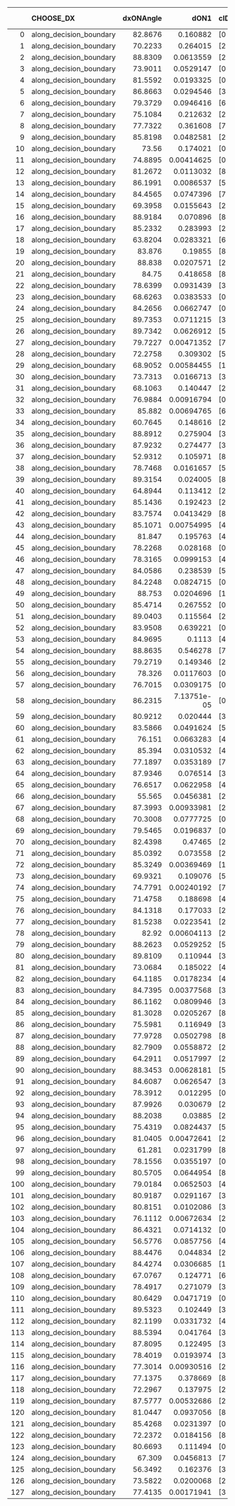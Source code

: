 |     | CHOOSE_DX               |   dxONAngle |        dON1 | cIDON1   |   dON_patch_1 |   nTON |         dON |   dxOFFAngle |       dOFF1 | cIDOFF1   |   dOFF_patch_1 |   nTOFF |        dOFF | SUCCESS   |   nExp |   dual_point_id |   subpoint_time_seconds |   total_execution_time |        logp |     dOFF/dON | Vote dOFF>dON   |
|----:|:------------------------|------------:|------------:|:---------|--------------:|-------:|------------:|-------------:|------------:|:----------|---------------:|--------:|------------:|:----------|-------:|----------------:|------------------------:|-----------------------:|------------:|-------------:|:----------------|
|   0 | along_decision_boundary |     82.8676 | 0.160882    | [0 8]    |   0.160882    |      1 | 0.160882    |      76.5519 | 0.167081    | [1 8]     |    0.167081    |       1 | 0.167081    | True      |      1 |               1 |                 1.56977 |                2.49099 |  0          |  1.03853     | True            |
|   1 | along_decision_boundary |     70.2233 | 0.264015    | [2 7]    |   0.264015    |      1 | 0.264015    |      73.0098 | 0.679451    | [2 7]     |    0.679451    |       1 | 0.679451    | True      |      2 |               2 |                 4.51595 |                7.0868  | -0.5        |  2.57353     | True            |
|   2 | along_decision_boundary |     88.8309 | 0.0613559   | [2 3]    |   0.0613559   |      1 | 0.0613559   |      85.5226 | 0.387204    | [2 3]     |    0.387204    |       1 | 0.387204    | True      |      3 |               3 |                 1.25742 |                8.44311 | -1          |  6.31078     | True            |
|   3 | along_decision_boundary |     73.9011 | 0.0529147   | [0 1]    |   0.0529147   |      1 | 0.0529147   |      76.7554 | 0.0925917   | [0 1]     |    0.0925917   |       1 | 0.0925917   | True      |      4 |               5 |                 1.86904 |               10.4979  | -1.5        |  1.74983     | True            |
|   4 | along_decision_boundary |     81.5592 | 0.0193325   | [0 2]    |   0.0193325   |      1 | 0.0193325   |      74.1939 | 9.46036e-06 | [1 2]     |    9.46036e-06 |       1 | 9.46036e-06 | False     |      5 |               7 |                 1.11929 |               11.8297  | -2          |  0.000489351 | False           |
|   5 | along_decision_boundary |     86.8663 | 0.0294546   | [3 8]    |   0.0294546   |      1 | 0.0294546   |      86.7654 | 0.174578    | [3 8]     |    0.174578    |       1 | 0.174578    | True      |      6 |               8 |                 1.93089 |               13.8223  | -0.9        |  5.92703     | True            |
|   6 | along_decision_boundary |     79.3729 | 0.0946416   | [6 8]    |   0.0946416   |      1 | 0.0946416   |      77.1507 | 0.06712     | [6 8]     |    0.06712     |       1 | 0.06712     | False     |      7 |               9 |                 1.25299 |               15.1271  | -1.33333    |  0.709202    | False           |
|   7 | along_decision_boundary |     75.1084 | 0.212632    | [2 9]    |   0.212632    |      1 | 0.212632    |      62.6858 | 0.120549    | [2 9]     |    0.120549    |       1 | 0.120549    | False     |      8 |              10 |                 2.97275 |               18.2265  | -0.642857   |  0.566937    | False           |
|   8 | along_decision_boundary |     77.7322 | 0.361608    | [7 9]    |   0.361608    |      1 | 0.361608    |      85.0693 | 0.0562822   | [7 9]     |    0.0562822   |       1 | 0.0562822   | False     |      9 |              11 |                 2.65385 |               21.1128  | -0.25       |  0.155644    | False           |
|   9 | along_decision_boundary |     85.8198 | 0.0482581   | [2 7]    |   0.0482581   |      1 | 0.0482581   |      87.1449 | 0.123247    | [2 7]     |    0.123247    |       1 | 0.123247    | True      |     10 |              12 |                 1.87404 |               23.1297  | -0.0555556  |  2.5539      | True            |
|  10 | along_decision_boundary |     73.56   | 0.174021    | [0 1]    |   0.174021    |      1 | 0.174021    |      77.4417 | 0.125601    | [0 1]     |    0.125601    |       1 | 0.125601    | False     |     11 |              13 |                 1.86926 |               25.0958  | -0.2        |  0.721759    | False           |
|  11 | along_decision_boundary |     74.8895 | 0.00414625  | [0 1]    |   0.00414625  |      1 | 0.00414625  |      89.1769 | 0.135555    | [0 1]     |    0.135555    |       1 | 0.135555    | True      |     12 |              14 |                 1.50528 |               26.6401  | -0.0454545  | 32.6934      | True            |
|  12 | along_decision_boundary |     81.2672 | 0.0113032   | [8 9]    |   0.0113032   |      1 | 0.0113032   |      80.0618 | 0.00584548  | [8 9]     |    0.00584548  |       1 | 0.00584548  | False     |     13 |              15 |                 1.33751 |               28.0212  | -0.166667   |  0.517151    | False           |
|  13 | along_decision_boundary |     86.1991 | 0.0086537   | [5 9]    |   0.0086537   |      1 | 0.0086537   |      81.7378 | 0.000817447 | [5 9]     |    0.000817447 |       1 | 0.000817447 | False     |     14 |              16 |                 1.06807 |               29.261   | -0.0384615  |  0.0944621   | False           |
|  14 | along_decision_boundary |     84.4565 | 0.0747396   | [7 9]    |   0.0747396   |      1 | 0.0747396   |      73.1075 | 0.00153259  | [7 9]     |    0.00153259  |       1 | 0.00153259  | False     |     15 |              17 |                 1.94486 |               31.2687  | -0          |  0.0205057   | False           |
|  15 | along_decision_boundary |     69.3958 | 0.0155643   | [2 4]    |   0.0155643   |      1 | 0.0155643   |      73.24   | 0.396271    | [2 4]     |    0.396271    |       1 | 0.396271    | True      |     16 |              18 |                 2.57035 |               33.911   | -0.0333333  | 25.4602      | True            |
|  16 | along_decision_boundary |     88.9184 | 0.070896    | [8 9]    |   0.070896    |      1 | 0.070896    |      88.2793 | 0.132096    | [8 9]     |    0.132096    |       1 | 0.132096    | True      |     17 |              19 |                 3.20908 |               37.19    | -0          |  1.86323     | True            |
|  17 | along_decision_boundary |     85.2332 | 0.283993    | [2 8]    |   0.283993    |      1 | 0.283993    |      87.9125 | 0.206663    | [2 8]     |    0.206663    |       1 | 0.206663    | False     |     18 |              20 |                 2.27805 |               39.5319  | -0.0294118  |  0.727706    | False           |
|  18 | along_decision_boundary |     63.8204 | 0.0283321   | [6 9]    |   0.0283321   |      1 | 0.0283321   |      71.6758 | 0.111138    | [6 9]     |    0.111138    |       1 | 0.111138    | True      |     19 |              21 |                 2.09022 |               41.7179  | -0          |  3.92269     | True            |
|  19 | along_decision_boundary |     83.876  | 0.19855     | [8 9]    |   0.19855     |      1 | 0.19855     |      88.771  | 0.0221594   | [8 9]     |    0.0221594   |       1 | 0.0221594   | False     |     20 |              24 |                 1.92149 |               45.9319  | -0.0263158  |  0.111606    | False           |
|  20 | along_decision_boundary |     88.838  | 0.0207571   | [2 7]    |   0.0207571   |      1 | 0.0207571   |      84.775  | 0.0641739   | [2 7]     |    0.0641739   |       1 | 0.0641739   | True      |     21 |              25 |                 1.51638 |               47.5458  | -0          |  3.09166     | True            |
|  21 | along_decision_boundary |     84.75   | 0.418658    | [8 9]    |   0.418658    |      1 | 0.418658    |      85.8316 | 0.0678943   | [8 9]     |    0.0678943   |       1 | 0.0678943   | False     |     22 |              26 |                 1.62505 |               49.3057  | -0.0238095  |  0.162171    | False           |
|  22 | along_decision_boundary |     78.6399 | 0.0931439   | [3 4]    |   0.0931439   |      1 | 0.0931439   |      76.7954 | 0.0109842   | [3 4]     |    0.0109842   |       1 | 0.0109842   | False     |     23 |              27 |                 1.51622 |               50.9458  | -0          |  0.117927    | False           |
|  23 | along_decision_boundary |     68.6263 | 0.0383533   | [0 1]    |   0.0383533   |      1 | 0.0383533   |      61.9466 | 0.0626031   | [0 1]     |    0.0626031   |       1 | 0.0626031   | True      |     24 |              28 |                 1.15556 |               52.2525  | -0.0217391  |  1.63228     | True            |
|  24 | along_decision_boundary |     84.2656 | 0.0662747   | [0 1]    |   0.0662747   |      1 | 0.0662747   |      78.7989 | 0.382413    | [0 1]     |    0.382413    |       1 | 0.382413    | True      |     25 |              29 |                 1.78797 |               54.1663  | -0          |  5.77011     | True            |
|  25 | along_decision_boundary |     89.7353 | 0.0711215   | [3 5]    |   0.0711215   |      1 | 0.0711215   |      83.257  | 0.0138528   | [3 5]     |    0.0138528   |       1 | 0.0138528   | False     |     26 |              31 |                 1.23502 |               55.6871  | -0.02       |  0.194776    | False           |
|  26 | along_decision_boundary |     89.7342 | 0.0626912   | [5 7]    |   0.0626912   |      1 | 0.0626912   |      86.7645 | 0.0264409   | [5 7]     |    0.0264409   |       1 | 0.0264409   | False     |     27 |              33 |                 1.50985 |               57.4824  | -0          |  0.421765    | False           |
|  27 | along_decision_boundary |     79.7227 | 0.00471352  | [7 9]    |   0.00471352  |      1 | 0.00471352  |      89.2717 | 0.172168    | [7 9]     |    0.172168    |       1 | 0.172168    | True      |     28 |              34 |                 1.97853 |               59.526   | -0.0185185  | 36.5264      | True            |
|  28 | along_decision_boundary |     72.2758 | 0.309302    | [5 9]    |   0.309302    |      1 | 0.309302    |      60.4365 | 0.0660317   | [5 9]     |    0.0660317   |       1 | 0.0660317   | False     |     29 |              35 |                 3.86501 |               63.5332  | -0          |  0.213486    | False           |
|  29 | along_decision_boundary |     68.9052 | 0.00584455  | [1 9]    |   0.00584455  |      1 | 0.00584455  |      66.7459 | 0.106981    | [0 9]     |    0.106981    |       1 | 0.106981    | True      |     30 |              36 |                 1.34698 |               64.9943  | -0.0172414  | 18.3045      | True            |
|  30 | along_decision_boundary |     73.7313 | 0.0166713   | [3 5]    |   0.0166713   |      1 | 0.0166713   |      76.1392 | 0.0173785   | [3 5]     |    0.0173785   |       1 | 0.0173785   | True      |     31 |              40 |                 1.49209 |               75.2206  | -0          |  1.04242     | True            |
|  31 | along_decision_boundary |     68.1063 | 0.140447    | [2 3]    |   0.140447    |      1 | 0.140447    |      69.9222 | 0.0213959   | [2 3]     |    0.0213959   |       1 | 0.0213959   | False     |     32 |              41 |                 2.87011 |               78.2023  | -0.016129   |  0.152341    | False           |
|  32 | along_decision_boundary |     76.9884 | 0.00916794  | [0 9]    |   0.00916794  |      1 | 0.00916794  |      70.6099 | 0.00828087  | [1 9]     |    0.00828087  |       1 | 0.00828087  | False     |     33 |              42 |                 1.06147 |               79.4445  | -0          |  0.903242    | False           |
|  33 | along_decision_boundary |     85.882  | 0.00694765  | [6 8]    |   0.00694765  |      1 | 0.00694765  |      83.9377 | 0.00720912  | [6 8]     |    0.00720912  |       1 | 0.00720912  | True      |     34 |              43 |                 1.28702 |               80.8701  | -0.0151515  |  1.03763     | True            |
|  34 | along_decision_boundary |     60.7645 | 0.148616    | [2 6]    |   0.148616    |      1 | 0.148616    |      64.8338 | 0.00879887  | [2 6]     |    0.00879887  |       1 | 0.00879887  | False     |     35 |              44 |                 1.28943 |               82.231   | -0          |  0.0592056   | False           |
|  35 | along_decision_boundary |     88.8912 | 0.275904    | [3 6]    |   0.275904    |      1 | 0.275904    |      84.8961 | 0.0280236   | [3 6]     |    0.0280236   |       1 | 0.0280236   | False     |     36 |              45 |                 2.00683 |               84.5249  | -0.0142857  |  0.10157     | False           |
|  36 | along_decision_boundary |     87.9232 | 0.274477    | [3 5]    |   0.274477    |      1 | 0.274477    |      79.4285 | 0.106192    | [3 5]     |    0.106192    |       1 | 0.106192    | False     |     37 |              47 |                 1.65095 |               86.3642  | -0.0555556  |  0.386889    | False           |
|  37 | along_decision_boundary |     52.9312 | 0.105971    | [8 9]    |   0.105971    |      1 | 0.105971    |      63.4412 | 0.198146    | [8 9]     |    0.198146    |       1 | 0.198146    | True      |     38 |              48 |                 1.62887 |               88.2044  | -0.121622   |  1.86981     | True            |
|  38 | along_decision_boundary |     78.7468 | 0.0161657   | [5 9]    |   0.0161657   |      1 | 0.0161657   |      89.0891 | 0.0112239   | [5 9]     |    0.0112239   |       1 | 0.0112239   | False     |     39 |              49 |                 1.37664 |               89.9895  | -0.0526316  |  0.694301    | False           |
|  39 | along_decision_boundary |     89.3154 | 0.024005    | [8 9]    |   0.024005    |      1 | 0.024005    |      87.2356 | 0.00160987  | [8 9]     |    0.00160987  |       1 | 0.00160987  | False     |     40 |              50 |                 1.25323 |               91.3313  | -0.115385   |  0.0670642   | False           |
|  40 | along_decision_boundary |     64.8944 | 0.113412    | [2 8]    |   0.113412    |      1 | 0.113412    |      74.432  | 0.000737663 | [2 8]     |    0.000737663 |       1 | 0.000737663 | False     |     41 |              51 |                 1.21759 |               92.5778  | -0.2        |  0.00650426  | False           |
|  41 | along_decision_boundary |     85.1436 | 0.192423    | [2 4]    |   0.192423    |      1 | 0.192423    |      78.4137 | 0.0198813   | [2 4]     |    0.0198813   |       1 | 0.0198813   | False     |     42 |              52 |                 1.21537 |               93.8281  | -0.304878   |  0.103321    | False           |
|  42 | along_decision_boundary |     83.7574 | 0.0413429   | [8 9]    |   0.0413429   |      1 | 0.0413429   |      88.5235 | 0.0242307   | [8 9]     |    0.0242307   |       1 | 0.0242307   | False     |     43 |              54 |                 1.35514 |               95.3388  | -0.428571   |  0.58609     | False           |
|  43 | along_decision_boundary |     85.1071 | 0.00754995  | [4 7]    |   0.00754995  |      1 | 0.00754995  |      86.3271 | 0.0103221   | [4 7]     |    0.0103221   |       1 | 0.0103221   | True      |     44 |              55 |                 1.35814 |               96.7968  | -0.569767   |  1.36717     | True            |
|  44 | along_decision_boundary |     81.847  | 0.195763    | [4 7]    |   0.195763    |      1 | 0.195763    |      75.7665 | 0.00419316  | [4 7]     |    0.00419316  |       1 | 0.00419316  | False     |     45 |              59 |                 2.31518 |              101.687   | -0.409091   |  0.0214195   | False           |
|  45 | along_decision_boundary |     78.2268 | 0.028168    | [0 8]    |   0.028168    |      1 | 0.028168    |      80.3897 | 0.160524    | [1 8]     |    0.160524    |       1 | 0.160524    | True      |     46 |              60 |                 2.25373 |              103.984   | -0.544444   |  5.69878     | True            |
|  46 | along_decision_boundary |     78.3165 | 0.0999153   | [4 7]    |   0.0999153   |      1 | 0.0999153   |      81.5998 | 0.0079612   | [4 7]     |    0.0079612   |       1 | 0.0079612   | False     |     47 |              62 |                 1.70646 |              108.724   | -0.391304   |  0.0796795   | False           |
|  47 | along_decision_boundary |     84.0586 | 0.238539    | [5 7]    |   0.238539    |      1 | 0.238539    |      88.2781 | 0.108858    | [5 7]     |    0.108858    |       1 | 0.108858    | False     |     48 |              63 |                 1.97631 |              110.724   | -0.521277   |  0.456352    | False           |
|  48 | along_decision_boundary |     84.2248 | 0.0824715   | [0 8]    |   0.0824715   |      1 | 0.0824715   |      75.8459 | 0.0330609   | [1 8]     |    0.0330609   |       1 | 0.0330609   | False     |     49 |              64 |                 2.05168 |              112.803   | -0.666667   |  0.400877    | False           |
|  49 | along_decision_boundary |     88.753  | 0.0204696   | [1 2]    |   0.0204696   |      1 | 0.0204696   |      77.8879 | 0.0565507   | [1 2]     |    0.0565507   |       1 | 0.0565507   | True      |     50 |              65 |                 1.15836 |              114.055   | -0.826531   |  2.76267     | True            |
|  50 | along_decision_boundary |     85.4714 | 0.267552    | [0 8]    |   0.267552    |      1 | 0.267552    |      77.042  | 0.268049    | [1 8]     |    0.268049    |       1 | 0.268049    | True      |     51 |              66 |                 3.84284 |              117.969   | -0.64       |  1.00186     | True            |
|  51 | along_decision_boundary |     89.0403 | 0.115564    | [2 9]    |   0.115564    |      1 | 0.115564    |      86.6828 | 0.0463267   | [2 9]     |    0.0463267   |       1 | 0.0463267   | False     |     52 |              67 |                 2.55985 |              120.681   | -0.480392   |  0.400876    | False           |
|  52 | along_decision_boundary |     83.9508 | 0.639221    | [0 8]    |   0.639221    |      1 | 0.639221    |      72.4772 | 0.217779    | [1 8]     |    0.217779    |       1 | 0.217779    | False     |     53 |              68 |                 4.77727 |              125.509   | -0.615385   |  0.340694    | False           |
|  53 | along_decision_boundary |     84.9695 | 0.1113      | [4 8]    |   0.1113      |      1 | 0.1113      |      82.0428 | 0.065619    | [4 8]     |    0.065619    |       1 | 0.065619    | False     |     54 |              69 |                 1.21217 |              126.773   | -0.764151   |  0.589571    | False           |
|  54 | along_decision_boundary |     88.8635 | 0.546278    | [7 8]    |   0.546278    |      1 | 0.546278    |      86.0916 | 0.406585    | [7 8]     |    0.406585    |       1 | 0.406585    | False     |     55 |              70 |                 2.36819 |              129.243   | -0.925926   |  0.744283    | False           |
|  55 | along_decision_boundary |     79.2719 | 0.149346    | [2 7]    |   0.149346    |      1 | 0.149346    |      84.6656 | 0.133285    | [2 7]     |    0.133285    |       1 | 0.133285    | False     |     56 |              71 |                 2.37657 |              131.995   | -1.1        |  0.892458    | False           |
|  56 | along_decision_boundary |     78.326  | 0.0117603   | [0 1]    |   0.0117603   |      1 | 0.0117603   |      73.8742 | 0.006315    | [0 1]     |    0.006315    |       1 | 0.006315    | False     |     57 |              73 |                 1.33324 |              138.482   | -1.28571    |  0.536976    | False           |
|  57 | along_decision_boundary |     76.7015 | 0.0309175   | [0 1]    |   0.0309175   |      1 | 0.0309175   |      66.9214 | 0.0346172   | [0 1]     |    0.0346172   |       1 | 0.0346172   | True      |     58 |              74 |                 1.65645 |              140.613   | -1.48246    |  1.11966     | True            |
|  58 | along_decision_boundary |     86.2315 | 7.13751e-05 | [0 1]    |   7.13751e-05 |      1 | 7.13751e-05 |      82.9911 | 0.00402124  | [0 1]     |    0.00402124  |       1 | 0.00402124  | True      |     59 |              75 |                 1.04682 |              141.719   | -1.24138    | 56.3395      | True            |
|  59 | along_decision_boundary |     80.9212 | 0.020444    | [3 5]    |   0.020444    |      1 | 0.020444    |      79.7891 | 0.13072     | [3 5]     |    0.13072     |       1 | 0.13072     | True      |     60 |              76 |                 2.35206 |              144.185   | -1.02542    |  6.39405     | True            |
|  60 | along_decision_boundary |     83.5866 | 0.0491624   | [5 7]    |   0.0491624   |      1 | 0.0491624   |      83.891  | 0.00791092  | [5 7]     |    0.00791092  |       1 | 0.00791092  | False     |     61 |              77 |                 1.2949  |              145.759   | -0.833333   |  0.160914    | False           |
|  61 | along_decision_boundary |     76.151  | 0.0663283   | [4 7]    |   0.0663283   |      1 | 0.0663283   |      84.6194 | 0.0505083   | [4 7]     |    0.0505083   |       1 | 0.0505083   | False     |     62 |              79 |                 2.16777 |              148.028   | -0.991803   |  0.761489    | False           |
|  62 | along_decision_boundary |     85.394  | 0.0310532   | [4 7]    |   0.0310532   |      1 | 0.0310532   |      87.739  | 0.0408529   | [4 7]     |    0.0408529   |       1 | 0.0408529   | True      |     63 |              80 |                 1.47412 |              149.71    | -1.16129    |  1.31558     | True            |
|  63 | along_decision_boundary |     77.1897 | 0.0353189   | [7 8]    |   0.0353189   |      1 | 0.0353189   |      83.2515 | 0.156909    | [7 8]     |    0.156909    |       1 | 0.156909    | True      |     64 |              81 |                 1.69417 |              151.434   | -0.960317   |  4.44263     | True            |
|  64 | along_decision_boundary |     87.9346 | 0.076514    | [3 7]    |   0.076514    |      1 | 0.076514    |      88.9    | 0.00243096  | [3 7]     |    0.00243096  |       1 | 0.00243096  | False     |     65 |              83 |                 1.37348 |              153.15    | -0.78125    |  0.0317715   | False           |
|  65 | along_decision_boundary |     76.6517 | 0.0622958   | [4 8]    |   0.0622958   |      1 | 0.0622958   |      86.1305 | 0.113256    | [4 8]     |    0.113256    |       1 | 0.113256    | True      |     66 |              84 |                 1.53671 |              154.771   | -0.930769   |  1.81803     | True            |
|  66 | along_decision_boundary |     55.565  | 0.0456381   | [2 3]    |   0.0456381   |      1 | 0.0456381   |      62.4632 | 0.255008    | [2 3]     |    0.255008    |       1 | 0.255008    | True      |     67 |              86 |                 2.08488 |              157.257   | -0.757576   |  5.5876      | True            |
|  67 | along_decision_boundary |     87.3993 | 0.00933981  | [2 4]    |   0.00933981  |      1 | 0.00933981  |      84.6162 | 0.0140546   | [2 4]     |    0.0140546   |       1 | 0.0140546   | True      |     68 |              87 |                 1.17601 |              158.516   | -0.604478   |  1.5048      | True            |
|  68 | along_decision_boundary |     70.3008 | 0.0777725   | [0 9]    |   0.0777725   |      1 | 0.0777725   |      77.7945 | 0.0192727   | [1 9]     |    0.0192727   |       1 | 0.0192727   | False     |     69 |              88 |                 1.8406  |              160.48    | -0.470588   |  0.247809    | False           |
|  69 | along_decision_boundary |     79.5465 | 0.0196837   | [0 9]    |   0.0196837   |      1 | 0.0196837   |      77.8854 | 0.120311    | [1 9]     |    0.120311    |       1 | 0.120311    | True      |     70 |              89 |                 1.23736 |              161.856   | -0.586957   |  6.11221     | True            |
|  70 | along_decision_boundary |     82.4398 | 0.47465     | [2 7]    |   0.47465     |      1 | 0.47465     |      77.5316 | 0.0211531   | [2 7]     |    0.0211531   |       1 | 0.0211531   | False     |     71 |              91 |                 4.13294 |              166.18    | -0.457143   |  0.0445657   | False           |
|  71 | along_decision_boundary |     85.0392 | 0.073558    | [2 6]    |   0.073558    |      1 | 0.073558    |      78.7823 | 0.049243    | [2 6]     |    0.049243    |       1 | 0.049243    | False     |     72 |              92 |                 1.29958 |              167.535   | -0.570423   |  0.669444    | False           |
|  72 | along_decision_boundary |     85.3249 | 0.00369469  | [1 8]    |   0.00369469  |      1 | 0.00369469  |      89.2006 | 0.00531839  | [1 8]     |    0.00531839  |       1 | 0.00531839  | True      |     73 |              93 |                 1.13843 |              168.836   | -0.694444   |  1.43947     | True            |
|  73 | along_decision_boundary |     69.9321 | 0.109076    | [5 7]    |   0.109076    |      1 | 0.109076    |      71.1043 | 0.0351233   | [5 7]     |    0.0351233   |       1 | 0.0351233   | False     |     74 |              94 |                 1.72913 |              170.634   | -0.554795   |  0.322008    | False           |
|  74 | along_decision_boundary |     74.7791 | 0.00240192  | [7 9]    |   0.00240192  |      1 | 0.00240192  |      78.3404 | 0.0726199   | [7 9]     |    0.0726199   |       1 | 0.0726199   | True      |     75 |              95 |                 1.98553 |              172.699   | -0.675676   | 30.2342      | True            |
|  75 | along_decision_boundary |     71.4758 | 0.188698    | [4 5]    |   0.188698    |      1 | 0.188698    |      64.9626 | 0.255666    | [4 5]     |    0.255666    |       1 | 0.255666    | True      |     76 |              96 |                 2.09463 |              174.902   | -0.54       |  1.35489     | True            |
|  76 | along_decision_boundary |     84.1318 | 0.177033    | [2 4]    |   0.177033    |      1 | 0.177033    |      82.0996 | 0.223457    | [2 4]     |    0.223457    |       1 | 0.223457    | True      |     77 |              97 |                 1.32521 |              176.269   | -0.421053   |  1.26224     | True            |
|  77 | along_decision_boundary |     81.5238 | 0.0223541   | [2 4]    |   0.0223541   |      1 | 0.0223541   |      85.0822 | 0.0591442   | [2 4]     |    0.0591442   |       1 | 0.0591442   | True      |     78 |              98 |                 1.58786 |              177.917   | -0.318182   |  2.64579     | True            |
|  78 | along_decision_boundary |     82.92   | 0.00604113  | [2 7]    |   0.00604113  |      1 | 0.00604113  |      86.2696 | 0.254733    | [2 7]     |    0.254733    |       1 | 0.254733    | True      |     79 |              99 |                 2.86598 |              180.874   | -0.230769   | 42.1665      | True            |
|  79 | along_decision_boundary |     88.2623 | 0.0529252   | [5 7]    |   0.0529252   |      1 | 0.0529252   |      80.6564 | 0.00636521  | [5 7]     |    0.00636521  |       1 | 0.00636521  | False     |     80 |             100 |                 2.47484 |              183.726   | -0.158228   |  0.120268    | False           |
|  80 | along_decision_boundary |     89.8109 | 0.110944    | [3 5]    |   0.110944    |      1 | 0.110944    |      88.3723 | 0.0938771   | [3 5]     |    0.0938771   |       1 | 0.0938771   | False     |     81 |             101 |                 1.69015 |              185.47    | -0.225      |  0.846168    | False           |
|  81 | along_decision_boundary |     73.0684 | 0.185022    | [4 7]    |   0.185022    |      1 | 0.185022    |      74.8481 | 0.0401307   | [4 7]     |    0.0401307   |       1 | 0.0401307   | False     |     82 |             102 |                 2.52107 |              188.06    | -0.302469   |  0.216896    | False           |
|  82 | along_decision_boundary |     64.1185 | 0.0178234   | [4 7]    |   0.0178234   |      1 | 0.0178234   |      71.5243 | 0.0602961   | [4 7]     |    0.0602961   |       1 | 0.0602961   | True      |     83 |             103 |                 1.33177 |              189.523   | -0.390244   |  3.38298     | True            |
|  83 | along_decision_boundary |     84.7395 | 0.00377568  | [3 7]    |   0.00377568  |      1 | 0.00377568  |      83.7676 | 0.187923    | [3 7]     |    0.187923    |       1 | 0.187923    | True      |     84 |             104 |                 1.80368 |              191.452   | -0.295181   | 49.7719      | True            |
|  84 | along_decision_boundary |     86.1162 | 0.0809946   | [3 6]    |   0.0809946   |      1 | 0.0809946   |      83.7516 | 0.0544043   | [3 6]     |    0.0544043   |       1 | 0.0544043   | False     |     85 |             105 |                 1.29412 |              192.831   | -0.214286   |  0.671703    | False           |
|  85 | along_decision_boundary |     81.3028 | 0.0205267   | [8 9]    |   0.0205267   |      1 | 0.0205267   |      72.6548 | 0.0131976   | [8 9]     |    0.0131976   |       1 | 0.0131976   | False     |     86 |             106 |                 1.92069 |              194.859   | -0.288235   |  0.642951    | False           |
|  86 | along_decision_boundary |     75.5981 | 0.116949    | [3 7]    |   0.116949    |      1 | 0.116949    |      71.4607 | 0.329369    | [3 7]     |    0.329369    |       1 | 0.329369    | True      |     87 |             108 |                 1.96235 |              197.007   | -0.372093   |  2.81634     | True            |
|  87 | along_decision_boundary |     77.9728 | 0.0502798   | [8 9]    |   0.0502798   |      1 | 0.0502798   |      70.8251 | 0.030695    | [8 9]     |    0.030695    |       1 | 0.030695    | False     |     88 |             109 |                 1.2059  |              198.312   | -0.281609   |  0.610484    | False           |
|  88 | along_decision_boundary |     82.7909 | 0.0558872   | [2 7]    |   0.0558872   |      1 | 0.0558872   |      86.6869 | 0.0159842   | [2 7]     |    0.0159842   |       1 | 0.0159842   | False     |     89 |             110 |                 1.72512 |              200.114   | -0.363636   |  0.286008    | False           |
|  89 | along_decision_boundary |     64.2911 | 0.0517997   | [2 6]    |   0.0517997   |      1 | 0.0517997   |      72.0884 | 0.0301194   | [2 6]     |    0.0301194   |       1 | 0.0301194   | False     |     90 |             111 |                 2.59773 |              202.782   | -0.455056   |  0.58146     | False           |
|  90 | along_decision_boundary |     88.3453 | 0.00628181  | [5 7]    |   0.00628181  |      1 | 0.00628181  |      80.4775 | 0.0292716   | [5 7]     |    0.0292716   |       1 | 0.0292716   | True      |     91 |             112 |                 1.91703 |              204.861   | -0.555556   |  4.65974     | True            |
|  91 | along_decision_boundary |     84.6087 | 0.0626547   | [3 6]    |   0.0626547   |      1 | 0.0626547   |      82.3294 | 0.247962    | [3 6]     |    0.247962    |       1 | 0.247962    | True      |     92 |             113 |                 1.14666 |              206.121   | -0.445055   |  3.9576      | True            |
|  92 | along_decision_boundary |     78.3912 | 0.012295    | [0 1]    |   0.012295    |      1 | 0.012295    |      74.8983 | 0.0254277   | [0 1]     |    0.0254277   |       1 | 0.0254277   | True      |     93 |             114 |                 1.08685 |              207.247   | -0.347826   |  2.06813     | True            |
|  93 | along_decision_boundary |     87.9926 | 0.030679    | [2 4]    |   0.030679    |      1 | 0.030679    |      83.1569 | 0.0297365   | [2 4]     |    0.0297365   |       1 | 0.0297365   | False     |     94 |             116 |                 1.21556 |              208.796   | -0.263441   |  0.969277    | False           |
|  94 | along_decision_boundary |     88.2038 | 0.03885     | [2 3]    |   0.03885     |      1 | 0.03885     |      85.3903 | 0.213924    | [2 3]     |    0.213924    |       1 | 0.213924    | True      |     95 |             117 |                 1.8461  |              210.708   | -0.340426   |  5.5064      | True            |
|  95 | along_decision_boundary |     75.4319 | 0.0824437   | [5 7]    |   0.0824437   |      1 | 0.0824437   |      77.3736 | 0.0340133   | [5 7]     |    0.0340133   |       1 | 0.0340133   | False     |     96 |             119 |                 1.64465 |              212.707   | -0.257895   |  0.412565    | False           |
|  96 | along_decision_boundary |     81.0405 | 0.00472641  | [2 3]    |   0.00472641  |      1 | 0.00472641  |      89.4373 | 0.15482     | [2 3]     |    0.15482     |       1 | 0.15482     | True      |     97 |             121 |                 1.6957  |              214.641   | -0.333333   | 32.7563      | True            |
|  97 | along_decision_boundary |     61.281  | 0.0231799   | [8 9]    |   0.0231799   |      1 | 0.0231799   |      68.3143 | 0.242753    | [8 9]     |    0.242753    |       1 | 0.242753    | True      |     98 |             122 |                 2.24003 |              216.929   | -0.252577   | 10.4726      | True            |
|  98 | along_decision_boundary |     78.1556 | 0.0355197   | [0 1]    |   0.0355197   |      1 | 0.0355197   |      80.8113 | 0.0647455   | [0 1]     |    0.0647455   |       1 | 0.0647455   | True      |     99 |             123 |                 1.28951 |              218.359   | -0.183673   |  1.82281     | True            |
|  99 | along_decision_boundary |     80.5705 | 0.0644954   | [8 9]    |   0.0644954   |      1 | 0.0644954   |      76.657  | 0.00361448  | [8 9]     |    0.00361448  |       1 | 0.00361448  | False     |    100 |             125 |                 1.95753 |              220.523   | -0.126263   |  0.0560425   | False           |
| 100 | along_decision_boundary |     79.0184 | 0.0652503   | [4 6]    |   0.0652503   |      1 | 0.0652503   |      74.3669 | 0.0236394   | [4 6]     |    0.0236394   |       1 | 0.0236394   | False     |    101 |             126 |                 1.43029 |              222.042   | -0.18       |  0.362287    | False           |
| 101 | along_decision_boundary |     80.9187 | 0.0291167   | [3 7]    |   0.0291167   |      1 | 0.0291167   |      82.3634 | 0.0866155   | [3 7]     |    0.0866155   |       1 | 0.0866155   | True      |    102 |             127 |                 1.78014 |              223.876   | -0.242574   |  2.97477     | True            |
| 102 | along_decision_boundary |     80.8151 | 0.0102086   | [3 5]    |   0.0102086   |      1 | 0.0102086   |      77.0268 | 0.175225    | [3 5]     |    0.175225    |       1 | 0.175225    | True      |    103 |             128 |                 1.92533 |              226.02    | -0.176471   | 17.1645      | True            |
| 103 | along_decision_boundary |     76.1112 | 0.00672634  | [2 7]    |   0.00672634  |      1 | 0.00672634  |      69.8443 | 0.00147731  | [2 7]     |    0.00147731  |       1 | 0.00147731  | False     |    104 |             130 |                 1.26179 |              229.641   | -0.121359   |  0.219631    | False           |
| 104 | along_decision_boundary |     86.4321 | 0.0714132   | [0 3]    |   0.0714132   |      1 | 0.0714132   |      81.0193 | 0.289067    | [1 3]     |    0.289067    |       1 | 0.289067    | True      |    105 |             131 |                 1.86348 |              231.577   | -0.173077   |  4.04781     | True            |
| 105 | along_decision_boundary |     56.5776 | 0.0857756   | [4 5]    |   0.0857756   |      1 | 0.0857756   |      72.0855 | 0.162258    | [4 5]     |    0.162258    |       1 | 0.162258    | True      |    106 |             132 |                 2.45527 |              234.065   | -0.119048   |  1.89166     | True            |
| 106 | along_decision_boundary |     88.4476 | 0.044834    | [2 5]    |   0.044834    |      1 | 0.044834    |      85.1557 | 0.0995668   | [2 5]     |    0.0995668   |       1 | 0.0995668   | True      |    107 |             134 |                 1.99215 |              238.064   | -0.0754717  |  2.22079     | True            |
| 107 | along_decision_boundary |     84.4274 | 0.0306685   | [1 2]    |   0.0306685   |      1 | 0.0306685   |      73.2378 | 0.0192136   | [0 2]     |    0.0192136   |       1 | 0.0192136   | False     |    108 |             135 |                 1.22644 |              239.436   | -0.0420561  |  0.626495    | False           |
| 108 | along_decision_boundary |     67.0767 | 0.124771    | [6 9]    |   0.124771    |      1 | 0.124771    |      76.7653 | 0.681409    | [6 9]     |    0.681409    |       1 | 0.681409    | True      |    109 |             137 |                 3.64079 |              244.858   | -0.0740741  |  5.46126     | True            |
| 109 | along_decision_boundary |     78.4917 | 0.271079    | [3 5]    |   0.271079    |      1 | 0.271079    |      70.5501 | 0.0357329   | [3 5]     |    0.0357329   |       1 | 0.0357329   | False     |    110 |             138 |                 1.6506  |              246.564   | -0.0412844  |  0.131818    | False           |
| 110 | along_decision_boundary |     80.6429 | 0.0471719   | [0 1]    |   0.0471719   |      1 | 0.0471719   |      87.8536 | 0.109116    | [0 1]     |    0.109116    |       1 | 0.109116    | True      |    111 |             139 |                 2.91847 |              249.592   | -0.0727273  |  2.31316     | True            |
| 111 | along_decision_boundary |     89.5323 | 0.102449    | [3 6]    |   0.102449    |      1 | 0.102449    |      77.5512 | 0.136947    | [3 6]     |    0.136947    |       1 | 0.136947    | True      |    112 |             141 |                 2.02376 |              254.086   | -0.0405405  |  1.33673     | True            |
| 112 | along_decision_boundary |     82.1199 | 0.0331732   | [4 9]    |   0.0331732   |      1 | 0.0331732   |      77.7233 | 0.0809556   | [4 9]     |    0.0809556   |       1 | 0.0809556   | True      |    113 |             142 |                 2.28527 |              256.583   | -0.0178571  |  2.44039     | True            |
| 113 | along_decision_boundary |     88.5394 | 0.041764    | [3 7]    |   0.041764    |      1 | 0.041764    |      81.2842 | 0.282407    | [3 7]     |    0.282407    |       1 | 0.282407    | True      |    114 |             143 |                 2.99492 |              259.691   | -0.00442478 |  6.76198     | True            |
| 114 | along_decision_boundary |     87.8095 | 0.122495    | [3 7]    |   0.122495    |      1 | 0.122495    |      73.9697 | 0.0973528   | [3 7]     |    0.0973528   |       1 | 0.0973528   | False     |    115 |             144 |                 2.87748 |              262.689   | -0          |  0.794751    | False           |
| 115 | along_decision_boundary |     78.4019 | 0.0193974   | [3 7]    |   0.0193974   |      1 | 0.0193974   |      75.1232 | 0.0547282   | [3 7]     |    0.0547282   |       1 | 0.0547282   | True      |    116 |             146 |                 1.07947 |              263.885   | -0.00434783 |  2.82142     | True            |
| 116 | along_decision_boundary |     77.3014 | 0.00930516  | [2 5]    |   0.00930516  |      1 | 0.00930516  |      71.3595 | 0.0925045   | [2 5]     |    0.0925045   |       1 | 0.0925045   | True      |    117 |             148 |                 1.83607 |              269.047   | -0          |  9.9412      | True            |
| 117 | along_decision_boundary |     77.1375 | 0.378669    | [8 9]    |   0.378669    |      1 | 0.378669    |      72.2903 | 0.210242    | [8 9]     |    0.210242    |       1 | 0.210242    | False     |    118 |             149 |                 3.01799 |              272.139   | -0.0042735  |  0.555213    | False           |
| 118 | along_decision_boundary |     72.2967 | 0.137975    | [2 7]    |   0.137975    |      1 | 0.137975    |      85.4106 | 0.0259679   | [2 7]     |    0.0259679   |       1 | 0.0259679   | False     |    119 |             150 |                 1.82634 |              274.008   | -0          |  0.188206    | False           |
| 119 | along_decision_boundary |     87.5777 | 0.00532686  | [2 8]    |   0.00532686  |      1 | 0.00532686  |      89.7945 | 0.0428739   | [2 8]     |    0.0428739   |       1 | 0.0428739   | True      |    120 |             151 |                 1.31902 |              275.407   | -0.00420168 |  8.04862     | True            |
| 120 | along_decision_boundary |     81.0447 | 0.0937056   | [8 9]    |   0.0937056   |      1 | 0.0937056   |      87.4966 | 0.120845    | [8 9]     |    0.120845    |       1 | 0.120845    | True      |    121 |             152 |                 1.91577 |              277.458   | -0          |  1.28962     | True            |
| 121 | along_decision_boundary |     85.4268 | 0.0231397   | [0 9]    |   0.0231397   |      1 | 0.0231397   |      89.0724 | 0.0228914   | [1 9]     |    0.0228914   |       1 | 0.0228914   | False     |    122 |             154 |                 1.46249 |              282.208   | -0.00413223 |  0.989268    | False           |
| 122 | along_decision_boundary |     72.2372 | 0.0184156   | [8 9]    |   0.0184156   |      1 | 0.0184156   |      80.3614 | 0.013126    | [8 9]     |    0.013126    |       1 | 0.013126    | False     |    123 |             155 |                 1.20532 |              283.459   | -0          |  0.712764    | False           |
| 123 | along_decision_boundary |     80.6693 | 0.111494    | [0 1]    |   0.111494    |      1 | 0.111494    |      76.2975 | 0.218825    | [0 1]     |    0.218825    |       1 | 0.218825    | True      |    124 |             156 |                 3.30334 |              286.79    | -0.00406504 |  1.96266     | True            |
| 124 | along_decision_boundary |     67.309  | 0.0456813   | [7 9]    |   0.0456813   |      1 | 0.0456813   |      65.2297 | 0.0849723   | [7 9]     |    0.0849723   |       1 | 0.0849723   | True      |    125 |             157 |                 2.20805 |              289.16    | -0          |  1.86011     | True            |
| 125 | along_decision_boundary |     56.3492 | 0.162376    | [3 6]    |   0.162376    |      1 | 0.162376    |      58.9083 | 0.0403875   | [3 6]     |    0.0403875   |       1 | 0.0403875   | False     |    126 |             158 |                 1.24421 |              290.455   | -0.004      |  0.248728    | False           |
| 126 | along_decision_boundary |     73.5822 | 0.0200068   | [2 6]    |   0.0200068   |      1 | 0.0200068   |      72.4182 | 0.00620781  | [2 6]     |    0.00620781  |       1 | 0.00620781  | False     |    127 |             159 |                 1.21812 |              291.847   | -0          |  0.310284    | False           |
| 127 | along_decision_boundary |     77.4135 | 0.00171941  | [3 4]    |   0.00171941  |      1 | 0.00171941  |      73.7316 | 0.0258651   | [3 4]     |    0.0258651   |       1 | 0.0258651   | True      |    128 |             161 |                 1.35838 |              293.407   | -0.00393701 | 15.043       | True            |